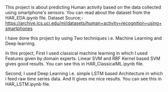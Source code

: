 This project is about predicting Human activity based on the data collected using smartphone's sensors.
You can read about the dataset from the HAR_EDA.ipynb file.
Dataset Source;- https://archive.ics.uci.edu/ml/datasets/human+activity+recognition+using+smartphones

I have done this project by using Two techniques i.e. Machine Learning  and Deep learning.

In this project, First I used classical machine learning in which I used Features given by domain experts. Linear SVM and RBF Kernel based SVM gives good results. You can see this in HAR_ClassicalML.ipynb file.

Second, I used Deep Learning i.e. simple LSTM based Architecture in which i feed raw time series data. And It gives me nice results. You can see this in HAR_LSTM.ipynb file.